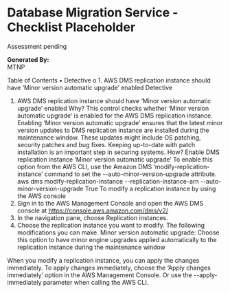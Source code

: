 # Database Migration Service - Checklist Placeholder
Assessment pending


**Generated By:**  
MTNP

Table of Contents
•	Detective
o	1. AWS DMS replication instance should have ‘Minor version automatic upgrade’ enabled
Detective
1. AWS DMS replication instance should have ‘Minor version automatic upgrade’ enabled
Why? This control checks whether ‘Minor version automatic upgrade’ is enabled for the AWS DMS replication instance. 
Enabling ‘Minor version automatic upgrade’ ensures that the latest minor version updates to DMS replication instance are installed during the maintenance window. These updates might include OS patching, security patches and bug fixes. Keeping up-to-date with patch installation is an important step in securing systems.
How? Enable DMS replication instance ‘Minor version automatic upgrade’
To enable this option from the AWS CLI, use the Amazon DMS ‘modify-replication-instance’ command to set the --auto-minor-version-upgrade attribute.
aws dms modify-replication-instance --replication-instance-arn <replication-instance-arn> --auto-minor-version-upgrade True
To modify a replication instance by using the AWS console
1.	Sign in to the AWS Management Console and open the AWS DMS console at https://console.aws.amazon.com/dms/v2/
2.	In the navigation pane, choose Replication instances.
3.	Choose the replication instance you want to modify. The following modifications you can make.
Minor version automatic upgrade: Choose this option to have minor engine upgrades applied automatically to the replication instance during the maintenance window

When you modify a replication instance, you can apply the changes immediately. To apply changes immediately, choose the ‘Apply changes immediately’ option in the AWS Management Console. Or use the --apply-immediately parameter when calling the AWS CLI.
